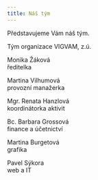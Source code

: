 ```yaml
---
title: Náš tým
---
```

Představujeme Vám náš tým.

Tým organizace VIGVAM, z.ú.

Monika Žáková\
ředitelka

Martina Vilhumová\
provozní manažerka

Mgr. Renata Hanzlová\
koordinátorka aktivit

Bc. Barbara Grossová\
finance a účetnictví

Martina Burgetová\
grafika

Pavel Sýkora\
web a IT
